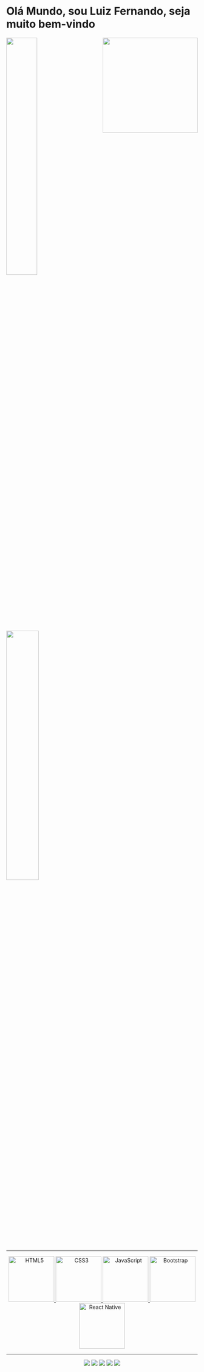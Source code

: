 # Olá Mundo, sou Luiz Fernando, seja muito bem-vindo

<img height="250em" align="right" src="https://github.com/Luizddev/Luizddev/assets/150076390/10a79cc3-1819-4104-a128-cbbfb96443e8">

<table>
  <a href="https://github.com/Luizddev">
    <img width="40%"
        src="https://github-readme-stats.vercel.app/api?username=Luizddev&show_icons=true&count_private=true&hide_border=true&title_color=&icon_color=395fa1&text_color=ffffff&bg_color=0d1117" />
    <img width="41%"
        src="https://github-readme-stats.vercel.app/api/top-langs/?username=Luizddev&layout=compact&hide_border=true&title_color=395fa1&text_color=ffffff&bg_color=0d1117&hide=jupyter%20notebook" />
</table>
    
<hr>

<div align="center"> 
  <img src="https://img.icons8.com/color/2x/html-5.png" width="120" alt="HTML5">
  <img src="https://img.icons8.com/color/2x/css3.png" width="120" alt="CSS3">
  <img src="https://static.vecteezy.com/system/resources/previews/027/127/560/non_2x/javascript-logo-javascript-icon-transparent-free-png.png" width="120" alt="JavaScript">
  <img src="https://img.icons8.com/color/2x/bootstrap.png" width="120" alt="Bootstrap">
  <img src="https://upload.wikimedia.org/wikipedia/commons/thumb/a/a7/React-icon.svg/539px-React-icon.svg.png" width="120" alt="React Native">
</div>

<hr>

<div align="center"> 
  <a href="https://www.youtube.com/channel/UC1tyEPJPxjpONT5ymcx765A" target="_blank"><img src="https://img.shields.io/badge/YouTube-FF0000?style=for-the-badge&logo=youtube&logoColor=white" target="_blank"></a>
  <a href="https://www.instagram.com/luizsog/" target="_blank"><img src="https://img.shields.io/badge/-Instagram-%23E4405F?style=for-the-badge&logo=instagram&logoColor=white" target="_blank"></a>
  <a href = "mailto: luizfcontato11@gmail.com"><img src="https://img.shields.io/badge/-Gmail-%23333?style=for-the-badge&logo=gmail&logoColor=white" target="_blank"></a>
  <a href="https://www.linkedin.com/in/luizfernandoa/" target="_blank"><img src="https://img.shields.io/badge/-LinkedIn-%230077B5?style=for-the-badge&logo=linkedin&logoColor=white" target="_blank"></a> 
  <a href="https://gitlab.com/Luizddev" target="_blank"><img src="https://img.shields.io/badge/GitLab-330F63?style=for-the-badge&logo=gitlab&logoColor=white" target="_blank"></a> 
</div>
